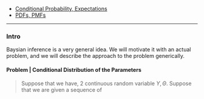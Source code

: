 - [Conditional Probability, Expectations](Conditional%20Probability,%20Expectations.md)
- [PDFs, PMFs](PDFs,%20PMFs.md)

---
### **Intro**

Baysian inference is a very general idea. We will motivate it with an actual problem, and we will describe the approach to the problem generically. 


#### **Problem | Conditional Distribution of the Parameters**

> Suppose that we have, 2 continuous random variable $Y, \Theta$. Suppose that we are given a sequence of 
